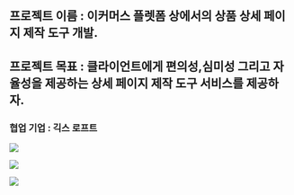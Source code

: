 ## 프로젝트 이름 : 이커머스 플렛폼 상에서의 상품 상세 페이지 제작 도구 개발.

## 프로젝트 목표 : 클라이언트에게 편의성,심미성 그리고 자율성을 제공하는 상세 페이지 제작 도구 서비스를 제공하자.

### 협업 기업 : 긱스 로프트

![](https://velog.velcdn.com/images/choidongkuen/post/6add2bc9-e93d-4c9e-91b8-cefb1bc02f63/image.png)

![](https://velog.velcdn.com/images/choidongkuen/post/14ae7c5b-cd16-48a5-bce0-f5e4d94b026f/image.png)

![](https://velog.velcdn.com/images/choidongkuen/post/c34e0959-0423-4610-b3ce-222e93c1d2f8/image.png)
